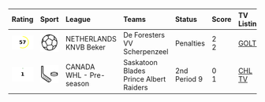 | Rating                                                                                                                                 | Sport                                                                                                            | League                     | Teams                                     | Status       | Score   | TV Listing                                             |
|:---------------------------------------------------------------------------------------------------------------------------------------|:-----------------------------------------------------------------------------------------------------------------|:---------------------------|:------------------------------------------|:-------------|:--------|:-------------------------------------------------------|
| <img src="https://raw.githubusercontent.com/BlakeDuncan25/Donut-SVG-Ratings/bac4e4a278175106499642192132b1786a9aec38/57.svg" alt="57"> | <img src="https://raw.githubusercontent.com/BlakeDuncan25/Donut-SVG-Ratings/master/soccer.png" alt="Soccer">     | NETHERLANDS<br>KNVB Beker  | De Foresters<br>VV Scherpenzeel           | Penalties    | 2<br>2  | <a href="https://watch.fanatiz.com/calendar">GOLTV</a> |
| <img src="https://raw.githubusercontent.com/BlakeDuncan25/Donut-SVG-Ratings/bac4e4a278175106499642192132b1786a9aec38/1.svg" alt="1">   | <img src="https://raw.githubusercontent.com/BlakeDuncan25/Donut-SVG-Ratings/master/hockey.png" alt="Ice Hockey"> | CANADA<br>WHL - Pre-season | Saskatoon Blades<br>Prince Albert Raiders | 2nd Period 9 | 0<br>1  | <a href="https://watch.chl.ca/whl_chl">CHL TV</a>      |